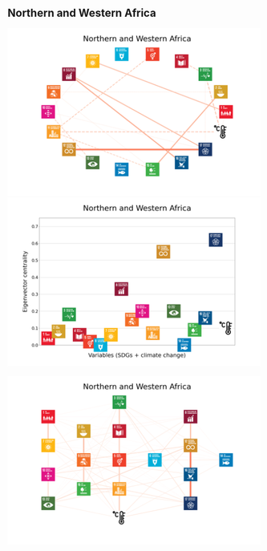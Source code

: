 ## Northern and Western Africa

<img src="../Northern and Western Africa/Northern and Western Africa_circular_network_logos.png">
<img src="../Northern and Western Africa/Northern and Western Africa_eigenvector_centrality.png">
<br>
<br>
<img src="../Northern and Western Africa/Northern and Western Africa_multipartite_network_logos_cluster.png">
